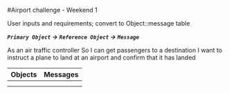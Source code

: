 #Airport challenge - Weekend 1

User inputs and requirements; convert to Object::message table 

***```Primary Object``` → ```Reference Object``` → ```Message```***

As an air traffic controller 
So I can get passengers to a destination 
I want to instruct a plane to land at an airport and confirm that it has landed

|Objects|Messages|
|---------------|:-------------------:|
|||
|||




